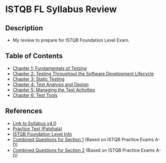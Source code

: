 # ISTQB FL Syllabus Review

## Description

- My review to prepare for ISTQB Foundation Level Exam.

## Table of Contents

- [Chapter 1: Fundamentals of Testing](Chapters/Chapter%201/Chapter_1_Home.md)
- [Chapter 2: Testing Throughout the Software Development Lifecycle](Chapters/Chapter%202/Chapter_2_Home.md)
- [Chapter 3: Static Testing](Chapters/Chapter%203/Chapter_3_Home.md)
- [Chapter 4: Test Analysis and Design](Chapters/Chapter%204/Chapter_4_Home.md)
- [Chapter 5: Managing the Test Activities](Chapters/Chapter%205/Chapter_5_Home.md)
- [Chapter 6: Test Tools](Chapters/Chapter%206/Chapter_6_Home.md)

## References

- [Link to Syllabus v4.0](https://istqb-main-web-prod.s3.amazonaws.com/media/documents/ISTQB_CTFL_Syllabus-v4.0.pdf)
- [Practice Test (Patshala)](https://istqb.patshala.com/)
- [ISTQB Foundation Level Info](https://www.istqb.org/certifications/certified-tester-foundation-level)
- [Combined Questions for Section 1](https://forms.gle/RvhMFvVEdaaavQsp9) (Based on ISTQB Practice Exams A-D)
- [Combined Questions for Section 2](https://forms.gle/oRAQzMMKfFrvvq3YA) (Based on ISTQB Practice Exams A-D)
